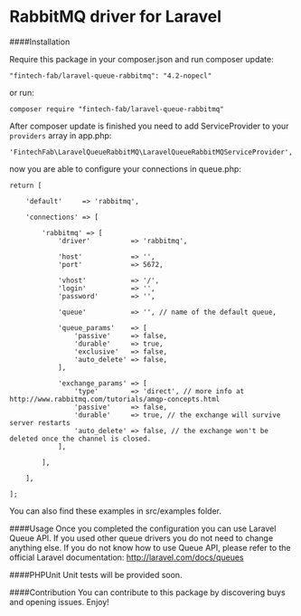 RabbitMQ driver for Laravel
======================

####Installation

Require this package in your composer.json and run composer update:

	"fintech-fab/laravel-queue-rabbitmq": "4.2-nopecl"
    
or run:

	composer require "fintech-fab/laravel-queue-rabbitmq"

After composer update is finished you need to add ServiceProvider to your `providers` array in app.php:
				
   
	'FintechFab\LaravelQueueRabbitMQ\LaravelQueueRabbitMQServiceProvider',


now you are able to configure your connections in queue.php:

	return [
	
		'default'     => 'rabbitmq',
	
		'connections' => [
	
			'rabbitmq' => [
				'driver'          => 'rabbitmq',
	
				'host'            => '',
				'port'            => 5672,
	
				'vhost'           => '/',
				'login'           => '',
				'password'        => '',
	
				'queue'           => '', // name of the default queue,
	
				'queue_params'    => [
					'passive'     => false,
					'durable'     => true,
					'exclusive'   => false,
					'auto_delete' => false,
				],
	
				'exchange_params' => [
					'type'        => 'direct', // more info at http://www.rabbitmq.com/tutorials/amqp-concepts.html
					'passive'     => false,
					'durable'     => true, // the exchange will survive server restarts
					'auto_delete' => false, // the exchange won't be deleted once the channel is closed.
				],
	
			],
	
		],
	
	];

You can also find these examples in src/examples folder. 

####Usage
Once you completed the configuration you can use Laravel Queue API. If you used other queue drivers you do not need to change anything else. If you do not know how to use Queue API, please refer to the official Laravel documentation: http://laravel.com/docs/queues

####PHPUnit
Unit tests will be provided soon.

####Contribution
You can contribute to this package by discovering buys and opening issues. Enjoy!